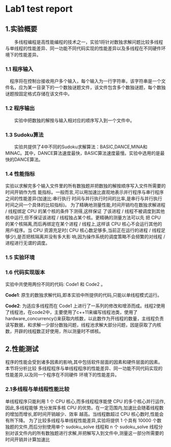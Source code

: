 # Lab1 test report

## 1.实验概要

&emsp;&emsp;多线程编程是高性能编程的技术之一，实验1将针对数独求解问题比较多线程与单线程的性能差异、同一功能不同代码实现的性能差异以及多线程在不同硬件环境下的性能差异。

### 1.1 程序输入

&emsp;程序将在控制台接收用户多个输入，每个输入为一行字符串，该字符串是一个文件名，应为某一目录下的一个数独谜题文件，该文件包含多个数独谜题，每个数独谜题按固定格式存储在该文件中。

### 1.2 程序输出

&emsp;&emsp;实验中把数独的解按与输入相对应的顺序写入到一个文件中。

### 1.3 Sudoku算法

&emsp;&emsp;实验共提供了4中不同的Sudoku求解算法：BASIC,DANCE,MINA和MINAC。其中，DANCE算法速度最快，BASIC算法速度最慢。实验中选用的是最快的DANCE算法。

### 1.4 性能指标

实验以求解完多个输入文件里的所有数独题并把数独的解按顺序写入文件所需要的时间开销作为性
能指标。一般而言,可以用加速比直观地表示并行程序与串行程序之间的性能差异(加速比:串行执行
时间与并行执行时间的比率,是串行与并行执行时间之间一个具体的比较指标)。
为了精确地测量性能,时间开销均在数独求解进程 / 线程绑定 CPU 的某个核的条件下测得,这样保证
了该进程 / 线程不被调度到其他核中运行,但不保证该进程 / 线程独占某个核。更精确的测量方法可以先
把 CPU 的某个核隔离,而后再绑定在某个进程 / 线程上,这样该 CPU 核心不会运行其他的用戶程序。当
CPU 资源充足时( CPU 核心数足够多,当前正在运行的进程 / 线程足够少),是否把核隔离并没有多大影
响,因为操作系统的调度策略不会频繁的对线程 / 进程进行无谓的调度。

### 1.5 实验环境

### 1.6 代码实现版本

实验中共使用两份不同的代码: Code1 和 Code2 。

**Code1**: 原生的数独求解代码,即本实验中所提供的代码,只能以单线程模式运行。

**Code2**: 为适应多线程而在 Code1 上进行了一系列的修改和增添而成。线程2使用了线程池，在code2中，主要使用了c++11来编写线程池类，使用了hardware_concurrency()来获取内核数，以此数作为开线程的数量，主线程负责读写数据，和求解一少部分数独问题，线程池求解大部分问题，因是获取了内核数，开辟的线程数正好使用，所以测量时不绑核。

## 2.性能测试

程序的性能会受到诸多因素的影响,其中包括软件层面的因素和硬件层面的因素。本节将分析比较
多线程程序与单线程程序的性能差异、同一功能不同代码实现的性能差异,以及同一个程序在不同硬件
环境下的性能差异。

### 2.1多线程与单线程性能比较

单线程程序只能利用 1 个 CPU 核心,而多线程程序能使 CPU 的多个核心并行运作,因此,多线程能够
充分发挥多核 CPU 的优势。在一定范围内,加速比会随着线程数的增加而增⻓,即时间开销越少、效率
越高。当线程数超过 CPU 核心数时,性能会有所下降。
为了比较多线程与单线程性能差异,实验将提供 1 个具有 10000 个数独题的文件,而后分别使用单个 sudoku_solve 线程和 n 个 sudoku_solve 线程分别对该文件内的所有数独题进行求解,并把解写入到文件中,测量这一部分所需要的时间开销并计算加速比

